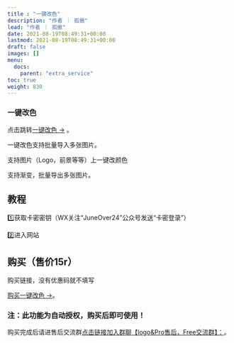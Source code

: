 ```yaml
---
title : "一键改色"
description: "作者 ｜ 孤傲"
lead: "作者 ｜ 孤傲"
date: 2021-08-19T08:49:31+00:00
lastmod: 2021-08-19T08:49:31+00:00
draft: false 
images: []
menu:
  docs:
    parent: "extra_service"
toc: true
weight: 830
---
```


### 一键改色

点击跳转[一键改色 →](https://skin.gushao.club/docs/extra_service/PicColorChange/) 。

一键改色支持批量导入多张图片。

支持图片（Logo，前景等等）上一键改颜色

支持渐变，批量导出多张图片。

## 教程

1️⃣获取卡密密钥（WX关注“JuneOver24”公众号发送“卡密登录”）

2️⃣进入网站

## 购买（售价15r）

购买链接，没有优惠码就不填写

[购买一键改色 →](https://shop.gushao.club/buy/24)。

### 注：此功能为自动授权，购买后即可使用！

购买完成后请进售后交流群[点击链接加入群聊【logo&Pro售后，Free交流群】：](https://qm.qq.com/q/BrPUdXGm6Q)。
